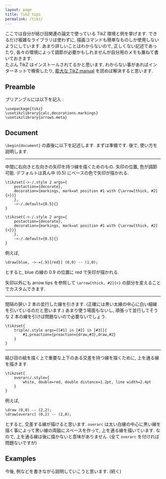 ```yaml
---
layout: page
title: TikZ tips
permalink: /tikz/
---
```


ここでは自分が結び目関連の論文で使っている TikZ 環境と例を挙げます.
できるだけ複雑なライブラリは使わずに, 描画コマンドも簡単なものしか使用しないようにしています.
あまり詳しいことはわからないので, 正しくない記述であったり, 各々の環境によって調節が必要かもしれませんが自分用のメモも兼ねて書いておきます.  
たぶん TikZ はインストールされてるかと思います. 
わからない事があればインターネットで検索したり, [膨大な TikZ manual](https://github.com/pgf-tikz/pgf) を読めば解決すると思います.

## Preamble

プリアンブルには以下を記入 :

``` 
\usepackage{tikz}  
\usetikzlibrary{calc,decorations.markings}  
\usetikzlibrary{arrows.meta}
```

## Document

` \begin{document} ` の直後に以下を記述します.
まずは準備です.
後で, 使い方を説明します.

---

中間に右向きと左向きの矢印を持つ線を描くためのもの. 矢印の位置, 色が調節可能. デフォルトは真ん中 (0.5) にベースの色で矢印が描かれる.

```arrow
\tikzset{->-/.style 2 args={
    postaction={decorate},
    decoration={markings, mark=at position #1 with {\arrow[thick, #2]{>}}}
    },
    ->-/.default={0.5}{}
}

\tikzset{-<-/.style 2 args={
    postaction={decorate},
    decoration={markings, mark=at position #1 with {\arrow[thick, #2]{<}}}
    },
    -<-/.default={0.5}{}
}
```

例えば,

```
\draw[blue, ->-={.9}{red}] (0,0) -- (1,0);
```

とすると, blue の線の 0.9 の位置に red で矢印が描かれる.

矢印以外にも arrow tips を参照して `\arrow[thick, #2]{<}` の部分を変えることでカスタムできます.

---

間隔の狭い 2 本の並行した線を引きます. (正確には黒い太線の中心に白い細線を引いているのだと思います.)
あまり使う場面もないし, 頑張って並行してそうな 2 本の線を引けば問題ないので必要ないでしょう.

```triple_line
\tikzset{
    triple/.style args={[#1] in [#2] in [#3]}{
        #1,preaction={preaction={draw,#3},draw,#2}
    }
}
```

---

結び目の絵を描く上で重要な上下のある交差を持つ線を描くために, 上を通る線を描きます.

```overarc
\tikzset{
    overarc/.style={
        white, double=red, double distance=1.2pt, line width=2.4pt
    }
}
```
例えば,

```
\draw (0,0) -- (2,2);
\draw[overarc] (0,2) -- (2,0);
```

とすると, 交差する線が描けると思います.
`overarc` は太い白線の中心に黒い線を描く事によって黒い線の両脇にスペースを作って, 上を通る線を描いています. なので, 上を通る線は後に描かないと意味がありません. (全て `overarc` を付ければ問題ないですが)

## Examples

今後, 例などを書きながら説明していこうと思います. (続く)
